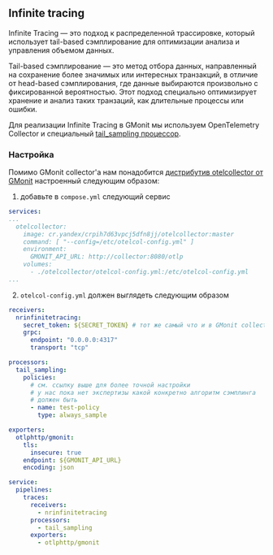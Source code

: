 ## Infinite tracing

Infinite Tracing — это подход к распределенной трассировке, который
использует tail-based сэмплирование для оптимизации анализа и управления
объемом данных.

Tail-based сэмплирование — это метод отбора данных, направленный на
сохранение более значимых или интересных транзакций, в отличие от
head-based сэмплирования, где данные выбираются произвольно с
фиксированной вероятностью. Этот подход специально оптимизирует хранение
и анализ таких транзаций, как длительные процессы или ошибки.

Для реализации Infinite Tracing в GMonit мы используем OpenTelemetry
Collector и специальный [tail_sampling
процессор](https://github.com/open-telemetry/opentelemetry-collector-contrib/blob/main/processor/tailsamplingprocessor/README.md).

### Настройка
Помимо GMonit collector'а нам понадобится [дистрибутив otelcollector от
GMonit](https://github.com/HyperSoftLab/opentelemetry-collector)
настроенный следующим образом:
1. добавьте в `compose.yml` следующий сервис
```yaml
services:
...
  otelcollector:
    image: cr.yandex/crpih7d63vpcj5dfn8jj/otelcollector:master
    command: [ "--config=/etc/otelcol-config.yml" ]
    environment:
      GMONIT_API_URL: http://collector:8080/otlp
    volumes:
      - ./otelcollector/otelcol-config.yml:/etc/otelcol-config.yml
...
```

2. `otelcol-config.yml` должен выглядеть следующим образом
```yaml
receivers:
  nrinfinitetracing:
    secret_token: ${SECRET_TOKEN} # тот же самый что и в GMonit collector
    grpc:
      endpoint: "0.0.0.0:4317"
      transport: "tcp"

processors:
  tail_sampling:
    policies:
      # см. ссылку выше для более точной настройки
      # у нас пока нет экспертизы какой конкретно алгоритм сэмплинга
      # должен быть
      - name: test-policy
        type: always_sample

exporters:
  otlphttp/gmonit:
    tls:
      insecure: true
    endpoint: ${GMONIT_API_URL}
    encoding: json

service:
  pipelines:
    traces:
      receivers:
        - nrinfinitetracing
      processors:
        - tail_sampling
      exporters:
        - otlphttp/gmonit
```
